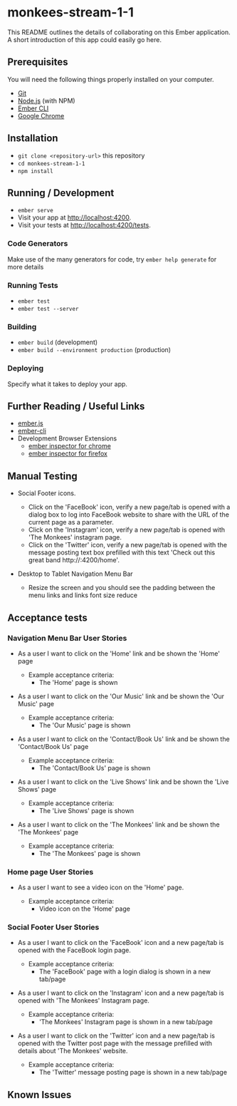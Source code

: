# monkees-stream-1-1

This README outlines the details of collaborating on this Ember application.
A short introduction of this app could easily go here.

## Prerequisites

You will need the following things properly installed on your computer.

* [Git](https://git-scm.com/)
* [Node.js](https://nodejs.org/) (with NPM)
* [Ember CLI](https://ember-cli.com/)
* [Google Chrome](https://google.com/chrome/)

## Installation

* `git clone <repository-url>` this repository
* `cd monkees-stream-1-1`
* `npm install`

## Running / Development

* `ember serve`
* Visit your app at [http://localhost:4200](http://localhost:4200).
* Visit your tests at [http://localhost:4200/tests](http://localhost:4200/tests).

### Code Generators

Make use of the many generators for code, try `ember help generate` for more details

### Running Tests

* `ember test`
* `ember test --server`

### Building

* `ember build` (development)
* `ember build --environment production` (production)

### Deploying

Specify what it takes to deploy your app.

## Further Reading / Useful Links

* [ember.js](https://emberjs.com/)
* [ember-cli](https://ember-cli.com/)
* Development Browser Extensions
  * [ember inspector for chrome](https://chrome.google.com/webstore/detail/ember-inspector/bmdblncegkenkacieihfhpjfppoconhi)
  * [ember inspector for firefox](https://addons.mozilla.org/en-US/firefox/addon/ember-inspector/)

## Manual Testing

* Social Footer icons.
  * Click on the 'FaceBook' icon, verify a new page/tab is opened with a dialog box to log into FaceBook website to share with the URL of the current page as a parameter.
  * Click on the 'Instagram' icon, verify a new page/tab is opened with 'The Monkees' instagram page.
  * Click on the 'Twitter' icon, verify a new page/tab is opened with the message posting text box prefilled with this text 'Check out this great band http://<url of the current page>:4200/home'.

* Desktop to Tablet Navigation Menu Bar
  * Resize the screen and you should see the padding between the menu links and links font size reduce


## Acceptance tests

### Navigation Menu Bar User Stories

* As a user I want to click on the 'Home' link and be shown the 'Home' page

  * Example acceptance criteria:
    * The 'Home' page is shown

* As a user I want to click on the 'Our Music' link and be shown the 'Our Music' page

  * Example acceptance criteria:  
    * The 'Our Music' page is shown

* As a user I want to click on the 'Contact/Book Us' link and be shown the 'Contact/Book Us' page

  * Example acceptance criteria:
    * The 'Contact/Book Us' page is shown

* As a user I want to click on the 'Live Shows' link and be shown the 'Live Shows' page

  * Example acceptance criteria:
    * The 'Live Shows' page is shown

* As a user I want to click on the 'The Monkees' link and be shown the 'The Monkees' page

  * Example acceptance criteria:
    * The 'The Monkees' page is shown

### Home page User Stories

* As a user I want to see a video icon on the 'Home' page.

  * Example acceptance criteria:
    * Video icon on the 'Home' page

### Social Footer User Stories

* As a user I want to click on the 'FaceBook' icon and a new page/tab is opened with the FaceBook login page.

  * Example acceptance criteria:
    * The 'FaceBook' page with a login dialog is shown in a new tab/page

* As a user I want to click on the 'Instagram' icon and a new page/tab is opened with 'The Monkees' Instagram page.

  * Example acceptance criteria:
    * 'The Monkees' Instagram page is shown in a new tab/page

* As a user I want to click on the 'Twitter' icon and a new page/tab is opened with the Twitter post page with the message prefilled with details about 'The Monkees' website.

  * Example acceptance criteria:
    * The 'Twitter' message posting page is shown in a new tab/page


## Known Issues

